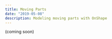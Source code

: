 ```yaml
---
title: Moving Parts
date: "2019-05-08"
description: Modeling moving parts with OnShape
---
```


(coming soon)